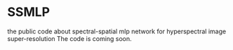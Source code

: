 # SSMLP
the public code about spectral-spatial mlp network for hyperspectral image super-resolution
The code is coming soon.

